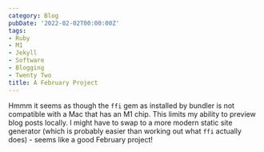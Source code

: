 ```yaml
---
category: Blog
pubDate: '2022-02-02T00:00:00Z'
tags:
- Ruby
- M1
- Jekyll
- Software
- Blogging
- Twenty Two
title: A February Project
---
```

Hmmm it seems as though the `ffi` gem as installed by bundler is not compatible with a Mac that has an M1 chip. This limits my ability to preview blog posts locally. I might have to swap to a more modern static site generator (which is probably easier than working out what `ffi` actually does) - seems like a good February project!